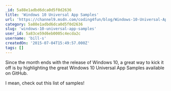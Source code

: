 ```yaml
---
_id: 5a88e1adbd6dca0d5f0d2636
title: 'Windows 10 Universal App Samples'
url: 'https://channel9.msdn.com/coding4fun/blog/Windows-10-Universal-App-Samples'
category: 5a88e1adbd6dca0d5f0d2636
slug: 'windows-10-universal-app-samples'
user_id: 5a83ce59d6eb0005c4ecda2c
username: 'bill-s'
createdOn: '2015-07-04T15:49:57.000Z'
tags: []
---
```


Since the month ends with the release of Windows 10, a great way to kick it off is by highlighting the great Windows 10 Universal App Samples available on GitHub.

I mean, check out this list of samples!
